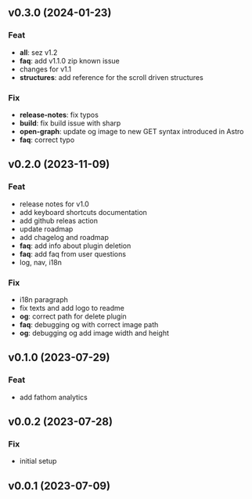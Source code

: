 ## v0.3.0 (2024-01-23)

### Feat

- **all**: sez v1.2
- **faq**: add v1.1.0 zip known issue
- changes for v1.1
- **structures**: add reference for the scroll driven structures

### Fix

- **release-notes**: fix typos
- **build**: fix build issue with sharp
- **open-graph**: update og image to new GET syntax introduced in Astro
- **faq**: correct typo

## v0.2.0 (2023-11-09)

### Feat

- release notes for v1.0
- add keyboard shortcuts documentation
- add github releas action
- update roadmap
- add chagelog and roadmap
- **faq**: add info about plugin deletion
- **faq**: add faq from user questions
- log, nav, i18n

### Fix

- i18n paragraph
- fix texts and add logo to readme
- **og**: correct path for delete plugin
- **faq**: debugging og with correct image path
- **og**: debugging og add image width and height

## v0.1.0 (2023-07-29)

### Feat

- add fathom analytics

## v0.0.2 (2023-07-28)

### Fix

- initial setup

## v0.0.1 (2023-07-09)
